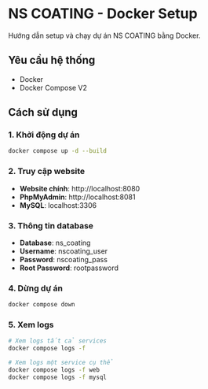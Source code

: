 # NS COATING - Docker Setup

Hướng dẫn setup và chạy dự án NS COATING bằng Docker.

## Yêu cầu hệ thống

- Docker
- Docker Compose V2

## Cách sử dụng

### 1. Khởi động dự án

```bash
docker compose up -d --build
```

### 2. Truy cập website

- **Website chính**: http://localhost:8080
- **PhpMyAdmin**: http://localhost:8081
- **MySQL**: localhost:3306

### 3. Thông tin database

- **Database**: ns_coating
- **Username**: nscoating_user
- **Password**: nscoating_pass
- **Root Password**: rootpassword

### 4. Dừng dự án

```bash
docker compose down
```

### 5. Xem logs

```bash
# Xem logs tất cả services
docker compose logs -f

# Xem logs một service cụ thể
docker compose logs -f web
docker compose logs -f mysql
```